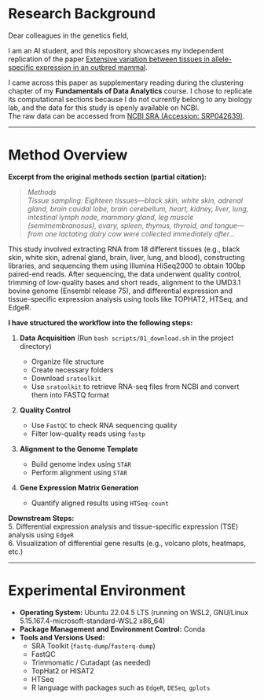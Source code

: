 # Research Background  

Dear colleagues in the genetics field,  

I am an AI student, and this repository showcases my independent replication of the paper [Extensive variation between tissues in allele-specific expression in an outbred mammal](https://www.researchgate.net/publication/284570492_Extensive_variation_between_tissues_in_allele_specific_expression_in_an_outbred_mammal).  

I came across this paper as supplementary reading during the clustering chapter of my **Fundamentals of Data Analytics** course. I chose to replicate its computational sections because I do not currently belong to any biology lab, and the data for this study is openly available on NCBI.  
The raw data can be accessed from [NCBI SRA (Accession: SRP042639)](https://www.ncbi.nlm.nih.gov/sra?term=SRP042639).  

---

# Method Overview  

**Excerpt from the original methods section (partial citation):**  

> *Methods  
> Tissue sampling: Eighteen tissues—black skin, white skin, adrenal gland, brain caudal lobe, brain cerebellum, heart, kidney, liver, lung, intestinal lymph node, mammary gland, leg muscle (semimembranosus), ovary, spleen, thymus, thyroid, and tongue—from one lactating dairy cow were collected immediately after...*

This study involved extracting RNA from 18 different tissues (e.g., black skin, white skin, adrenal gland, brain, liver, lung, and blood), constructing libraries, and sequencing them using Illumina HiSeq2000 to obtain 100bp paired-end reads. After sequencing, the data underwent quality control, trimming of low-quality bases and short reads, alignment to the UMD3.1 bovine genome (Ensembl release 75), and differential expression and tissue-specific expression analysis using tools like TOPHAT2, HTSeq, and EdgeR.  

**I have structured the workflow into the following steps:**  

1. **Data Acquisition** (Run `bash scripts/01_download.sh` in the project directory)  
   - Organize file structure  
   - Create necessary folders  
   - Download `sratoolkit`  
   - Use `sratoolkit` to retrieve RNA-seq files from NCBI and convert them into FASTQ format  

2. **Quality Control**  
   - Use `FastQC` to check RNA sequencing quality  
   - Filter low-quality reads using `fastp`  

3. **Alignment to the Genome Template**  
   - Build genome index using `STAR`  
   - Perform alignment using `STAR`  

4. **Gene Expression Matrix Generation**  
   - Quantify aligned results using `HTSeq-count`  

**Downstream Steps:**  
5. Differential expression analysis and tissue-specific expression (TSE) analysis using `EdgeR`  
6. Visualization of differential gene results (e.g., volcano plots, heatmaps, etc.)  

---

# Experimental Environment  

- **Operating System:** Ubuntu 22.04.5 LTS (running on WSL2, GNU/Linux 5.15.167.4-microsoft-standard-WSL2 x86_64)  
- **Package Management and Environment Control:** Conda  
- **Tools and Versions Used:**  
  - SRA Toolkit (`fastq-dump`/`fasterq-dump`)  
  - FastQC  
  - Trimmomatic / Cutadapt (as needed)  
  - TopHat2 or HISAT2  
  - HTSeq  
  - R language with packages such as `EdgeR`, `DESeq`, `gplots`  
